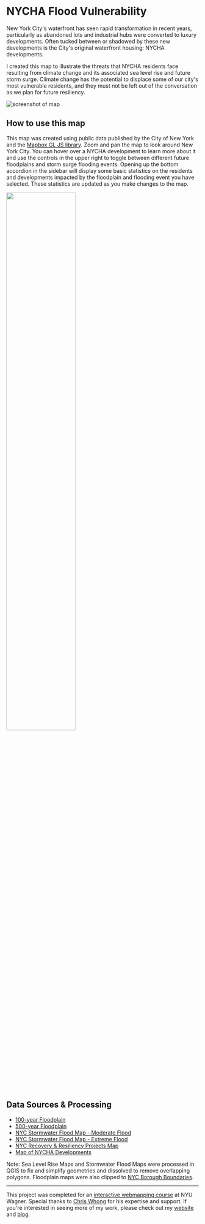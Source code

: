 # NYCHA Flood Vulnerability
New York City's waterfront has seen rapid transformation in recent years, particularly as abandoned lots and industrial hubs were converted to luxury developments. Often tucked between or shadowed by these new developments is the City's original waterfront housing: NYCHA developments.

I created this map to illustrate the threats that NYCHA residents face resulting from climate change and its associated sea level rise and future storm surge. Climate change has the potential to displace some of our city's most vulnerable residents, and they must not be left out of the conversation as we plan for future resiliency. 

![screenshot of map](https://user-images.githubusercontent.com/98992038/160967282-64aa775e-f714-4811-b8c5-9fbba2467381.png)

## How to use this map
This map was created using public data published by the City of New York and the [Mapbox GL JS library](https://docs.mapbox.com/mapbox-gl-js/guides/). Zoom and pan the map to look around New York City. You can hover over a NYCHA development to learn more about it and use the controls in the upper right to toggle between different future floodplains and storm surge flooding events. Opening up the bottom accordion in the sidebar will display some basic statistics on the residents and developments impacted by the floodplain and flooding event you have selected. These statistics are updated as you make changes to the map.

<img src="https://user-images.githubusercontent.com/98992038/160969656-6798cb3c-b3f0-4882-a121-8323445b852c.gif" width="60%">

## Data Sources & Processing
* [100-year Floodplain](https://data.cityofnewyork.us/Environment/Sea-Level-Rise-Maps-2020s-100-year-Floodplain-/ezfn-5dsb)
* [500-year Floodplain](https://data.cityofnewyork.us/Environment/Sea-Level-Rise-Maps-2020s-500-year-Floodplain-/ajyu-7sgg)
* [NYC Stormwater Flood Map - Moderate Flood](https://data.cityofnewyork.us/City-Government/NYC-Stormwater-Flood-Map-Moderate-Flood/5rzh-cyqd)
* [NYC Stormwater Flood Map - Extreme Flood](https://data.cityofnewyork.us/City-Government/NYC-Stormwater-Flood-Map-Extreme-Flood/w8eg-8ha6)
* [NYC Recovery & Resiliency Projects Map](https://data.cityofnewyork.us/City-Government/NYC-Recovery-Resiliency-Projects-Map-Polygons/fpuh-f5mr)
* [Map of NYCHA Developments](https://data.cityofnewyork.us/Housing-Development/Map-of-NYCHA-Developments/i9rv-hdr5)

Note: Sea Level Rise Maps and Stormwater Flood Maps were processed in QGIS to fix and simplify geometries and dissolved to remove overlapping polygons. Floodplain maps were also clipped to [NYC Borough Boundaries](https://data.cityofnewyork.us/City-Government/Borough-Boundaries/tqmj-j8zm).

<hr>

This project was completed for an [interactive webmapping course](https://wagner.nyu.edu/education/courses/advanced-gis-interactive-web-mapping-and-spatial-data-visualization) at NYU Wagner. Special thanks to [Chris Whong](https://github.com/chriswhong) for his expertise and support. If you're interested in seeing more of my work, please check out my [website](https://joann-lee.com/) and [blog](https://medium.com/@joannlee_nyc). 
